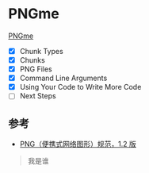 # PNGme

[PNGme](https://jrdngr.github.io/pngme_book/introduction.html)

- [x] Chunk Types
- [x] Chunks
- [x] PNG Files
- [x] Command Line Arguments
- [x] Using Your Code to Write More Code
- [ ] Next Steps

## 参考

- [PNG（便携式网络图形）规范，1.2 版](http://www.libpng.org/pub/png/spec/1.2/PNG-Contents.html)

> 我是谁

